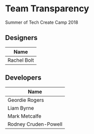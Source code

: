 # Team Transparency
Summer of Tech Create Camp 2018

## Designers
| Name           
|----------------
| Rachel Bolt

## Developers
| Name           
|----------------
| Geordie Rogers    
| Liam Byrne 
| Mark Metcalfe   
| Rodney Cruden-Powell
